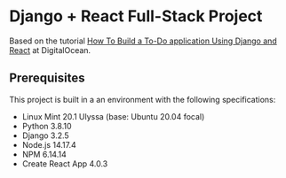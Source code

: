 # Django + React Full-Stack Project

Based on the tutorial [How To Build a To-Do application Using Django and React](https://www.digitalocean.com/community/tutorials/build-a-to-do-application-using-django-and-react) at DigitalOcean.

## Prerequisites

This project is built in a an environment with the following specifications:

- Linux Mint 20.1 Ulyssa (base: Ubuntu 20.04 focal)
- Python 3.8.10
- Django 3.2.5
- Node.js 14.17.4
- NPM 6.14.14
- Create React App 4.0.3


